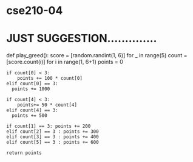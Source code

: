 # cse210-04

# JUST SUGGESTION..............

def play_greed():
    score = [random.randint(1, 6)]
    for _ in range(5)
    count = [score.count(i)]
    for i in range(1, 6+1)
    points = 0

    if count[0] < 3:
        points += 100 * count[0]
    elif count[0] == 3: 
      points += 1000

    if count[4] < 3:
        points+= 50 * count[4]
    elif count[4] == 3: 
      points += 500

    if count[1] == 3: points += 200
    elif count[2] == 3 : points += 300
    elif count[3] == 3 : points += 400
    elif count[5] == 3 : points += 600

    return points
